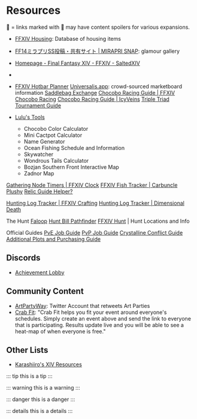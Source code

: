 # Resources

🙈 = links marked with 🙈 may have content spoilers for various expansions.

- [FFXIV Housing](https://en.ff14housing.com/): Database of housing items
- [FF14ミラプリSS投稿・共有サイト | MIRAPRI SNAP](https://mirapri.com/): glamour gallery
- [Homepage - Final Fantasy XIV - FFXIV - SaltedXIV](https://saltedxiv.com/)
-
- [FFXIV Hotbar Planner](https://xivbars.bejezus.com/)
[Universalis.app](https://universalis.app/): crowd-sourced marketboard information
[Saddlebag Exchange](https://saddlebagexchange.com/)
[Chocobo Racing Guide | FFXIV Chocobo Racing](https://ffxivchocoboracing.wordpress.com/)
[Chocobo Racing Guide | IcyVeins](https://www.icy-veins.com/ffxiv/chocobo-racing-and-breeding-guide)
[Triple Triad Tournament Guide](https://www.reddit.com/r/ffxiv/comments/bn279r/a_triple_triad_tournament_guide/)

- [Lulu's Tools](https://ffxiv.pf-n.co/)
  - Chocobo Color Calculator
  - Mini Cactpot Calculator
  - Name Generator
  - Ocean Fishing Schedule and Information
  - Skywatcher
  - Wondrous Tails Calculator
  - Bozjan Southern Front Interactive Map
  - Zadnor Map

[Gathering Node Timers | FFXIV Clock](https://www.ffxivclock.com/)
[FFXIV Fish Tracker | Carbuncle Plushy](https://ff14fish.carbuncleplushy.com/)
[Relic Guide Helper?](https://docs.google.com/document/d/120q5XVHNeT90oN0BovzOGSp_BtitHstXaOsZnksLU38/edit)

[Hunting Log Tracker | FFXIV Crafting](https://ffxivcrafting.com/hunting)
[Hunting Log Tracker | Dimensional Death](http://dimensionaldeath.com/?page=huntinglogs)

The Hunt
[Faloop](https://faloop.app/)
[Hunt Bill Pathfinder](https://www.xivdaily.com/hunts/)
[FFXIV Hunt](https://ffxivhunt.com/) | Hunt Locations and Info

Official Guides
[PvE Job Guide](https://na.finalfantasyxiv.com/jobguide/battle/)
[PvP Job Guide](https://na.finalfantasyxiv.com/jobguide/pvp/)
[Crystalline Conflict Guide](https://na.finalfantasyxiv.com/lodestone/playguide/contentsguide/crystallineconflict/)
[Additional Plots and Purchasing Guide](https://sqex.to/YPz)

## Discords

- [Achievement Lobby](https://discord.com/invite/ffxiv-achievement)

## Community Content

- [ArtPartyWay](https://twitter.com/artpartiesffxiv): Twitter Account that retweets Art Parties
- [Crab Fit](https://crab.fit/): "Crab Fit helps you fit your event around everyone's schedules. Simply create an event above and send the link to everyone that is participating. Results update live and you will be able to see a heat-map of when everyone is free."

## Other Lists

- [Karashiiro's XIV Resources](https://karashiiro.github.io/xiv-resources/)

<badge type="tip" text="tip" vertical="mid"/> <badge type="warning" text="warning" vertical="mid"/> <badge type="danger" text="danger" vertical="mid"/>

::: tip
this is a tip
:::

::: warning
this is a warning
:::

::: danger
this is a danger
:::

::: details
this is a details
:::
